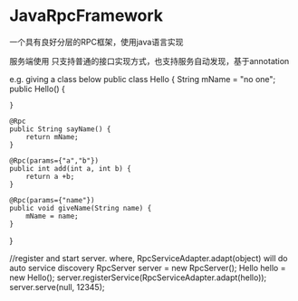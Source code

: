 # JavaRpcFramework
一个具有良好分层的RPC框架，使用java语言实现


服务端使用
只支持普通的接口实现方式，也支持服务自动发现，基于annotation

e.g. giving a class below
public class Hello {
	String mName = "no one";
	public Hello() {
		
	}
	
	@Rpc
	public String sayName() {
		return mName;
	}
	
	@Rpc(params={"a","b"})
	public int add(int a, int b) {
		return a +b;
	}
	
	@Rpc(params={"name"})
	public void giveName(String name) {
		mName = name;
	}
 }
 
 //register and start server.  where, RpcServiceAdapter.adapt(object) will do auto service discovery
 RpcServer server = new RpcServer();
 Hello hello = new Hello();
 server.registerService(RpcServiceAdapter.adapt(hello));
 server.serve(null, 12345);
